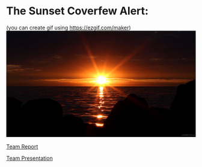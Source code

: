 
# The Sunset Coverfew Alert:
(you can create gif using https://ezgif.com/maker)
![Cover GIF](doc/sunset.gif?raw=true)



[Team Report](project/doc/IoT_report.pdf) 

[Team Presentation](The_Sunset_Coverfew_Alert.pptx)



